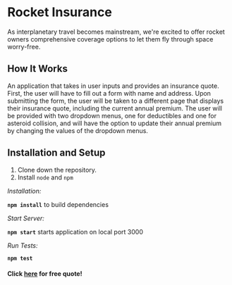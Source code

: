 # Rocket Insurance

As interplanetary travel becomes mainstream, we're excited to offer rocket owners comprehensive coverage options to let them fly through space worry-free.

## How It Works

An application that takes in user inputs and provides an insurance quote. First, the user will have to fill out a form with name and address. Upon submitting the form, the user will be taken to a different page that displays their insurance quote, including the current annual premium. The user will be provided with two dropdown menus, one for deductibles and one for asteroid collision, and will have the option to update their annual premium by changing the values of the dropdown menus.

## Installation and Setup

1. Clone down the repository.
2. Install `node` and `npm`

_Installation:_

**`npm install`** to build dependencies

_Start Server:_

**`npm start`** starts application on local port 3000

_Run Tests:_

**`npm test`**

#### Click [here](http://rocket-insurance-sure.herokuapp.com/) for free quote!
